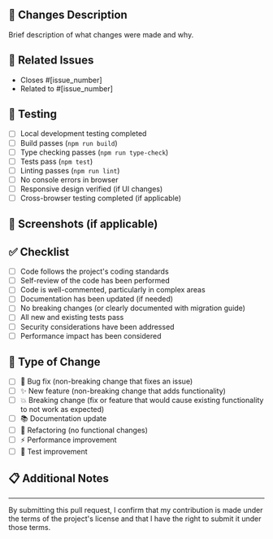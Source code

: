 ## 📝 Changes Description

Brief description of what changes were made and why.

## 🔗 Related Issues

- Closes #[issue_number]
- Related to #[issue_number]

## 🧪 Testing

- [ ] Local development testing completed
- [ ] Build passes (`npm run build`)
- [ ] Type checking passes (`npm run type-check`)
- [ ] Tests pass (`npm test`)
- [ ] Linting passes (`npm run lint`)
- [ ] No console errors in browser
- [ ] Responsive design verified (if UI changes)
- [ ] Cross-browser testing completed (if applicable)

## 📱 Screenshots (if applicable)

<!-- Add screenshots here if your changes affect the UI -->

## ✅ Checklist

- [ ] Code follows the project's coding standards
- [ ] Self-review of the code has been performed
- [ ] Code is well-commented, particularly in complex areas
- [ ] Documentation has been updated (if needed)
- [ ] No breaking changes (or clearly documented with migration guide)
- [ ] All new and existing tests pass
- [ ] Security considerations have been addressed
- [ ] Performance impact has been considered

## 🎯 Type of Change

- [ ] 🐛 Bug fix (non-breaking change that fixes an issue)
- [ ] ✨ New feature (non-breaking change that adds functionality)
- [ ] 💥 Breaking change (fix or feature that would cause existing functionality to not work as expected)
- [ ] 📚 Documentation update
- [ ] 🔧 Refactoring (no functional changes)
- [ ] ⚡ Performance improvement
- [ ] 🧪 Test improvement

## 📋 Additional Notes

<!-- Any additional information that reviewers should know -->

---

By submitting this pull request, I confirm that my contribution is made under the terms of the project's license and that I have the right to submit it under those terms.